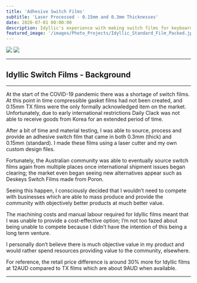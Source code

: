 ```yaml
---
title: 'Adhesive Switch Films'
subtitle: 'Laser Processed - 0.15mm and 0.3mm Thicknesses'
date: 2020-07-01 00:00:00
description: Idyllic's experience with making switch films for keyboard switches, using laser processing.
featured_image: '/images/Photo_Projects/Idyllic_Standard_Film_Packed.jpg'
---
```




<div class="gallery" data-columns="2">
	<img src="/images/Photo_Projects/Idyllic_Standard_Film_Black.jpg">
	<img src="/images/Photo_Projects/Idyllic_Standard_Film_Gold.jpg">
</div>

---
##   Idyllic Switch Films - Background
---

At the start of the COVID-19 pandemic there was a shortage of switch films. At this point in time compressible gasket films had not been created, and 0.15mm TX films were the only formally acknowledged item on the market. Unfortunately, due to early international restrictions Daily Clack was not able to receive goods from Korea for an extended period of time. 



After a bit of time and material testing, I was able to source, process and provide an adhesive switch film that came in both 0.3mm (thick) and 0.15mm (standard). I made these films using a laser cutter and my own custom design files. 


Fortunately, the Australian community was able to eventually source switch films again from multiple places once international shipment issues began clearing; the market even began seeing new alternatives appear such as Deskeys Switch Films made from Poron. 


Seeing this happen, I consciously decided that I wouldn’t need to compete with businesses which are able to mass produce and provide the community with objectively better products at much better value.  


The machining costs and manual labour required for Idyllic films meant that I was unable to provide a cost-effective option; I’m not too fazed about being unable to compete because I didn’t have the intention of this being a long term venture. 


I personally don’t believe there is much objective value in my product and would rather spend resources providing value to the community, elsewhere. 

For reference, the retail price difference is around 30% more for Idyllic films at 12AUD compared to TX films which are about 9AUD when available. 

---



